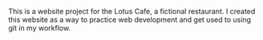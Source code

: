 This is a website project for the Lotus Cafe, a fictional restaurant.
I created this website as a way to practice web development and get used to using git in my workflow.